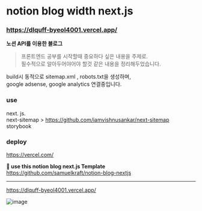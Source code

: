 
# notion blog width next.js
### https://dlquff-byeol4001.vercel.app/ 

**노션 API를 이용한 블로그**

> 프론트엔드 공부를 시작할때 중요하다 싶은 내용을 주제로.   
>  필수적으로 알아두어야어야 할것 같은 내용을 정리해두었습니다.

build시 동적으로 sitemap.xml , robots.txt을 생성하며,  
google adsense, google analytics 연결중입니다.

### use
 next. js.  
 next-sitemap  > https://github.com/iamvishnusankar/next-sitemap
 storybook

### deploy
https://vercel.com/

**🔻 use this notion blog next.js Template**
https://github.com/samuelkraft/notion-blog-nextjs

-----------
https://dlquff-byeol4001.vercel.app/

![image](https://user-images.githubusercontent.com/28005124/167415612-476ccdf6-dec5-4cfe-95f7-14041eaa1e31.png)
